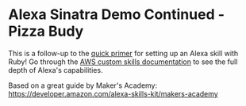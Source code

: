 # Alexa Sinatra Demo Continued - Pizza Budy

This is a follow-up to the [quick primer](https://github.com/domarp-j/alexa-sinatra-demo) for setting up an Alexa skill with Ruby! Go through the [AWS custom skills documentation](https://developer.amazon.com/docs/custom-skills/understanding-custom-skills.html) to see the full depth of Alexa's capabilities.

Based on a great guide by Maker's Academy: https://developer.amazon.com/alexa-skills-kit/makers-academy
